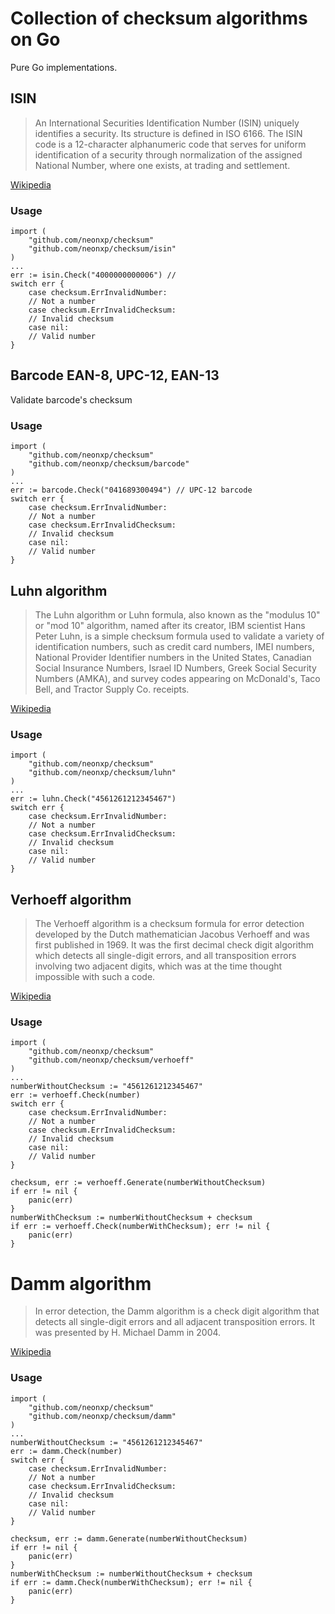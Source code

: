 # Collection of checksum algorithms on Go

Pure Go implementations.

## ISIN 

> An International Securities Identification Number (ISIN) uniquely identifies a security. Its structure is defined in ISO 6166. The ISIN code is a 12-character alphanumeric code that serves for uniform identification of a security through normalization of the assigned National Number, where one exists, at trading and settlement.

[Wikipedia](https://en.wikipedia.org/wiki/International_Securities_Identification_Number)

### Usage

```golang
import (
    "github.com/neonxp/checksum"
    "github.com/neonxp/checksum/isin"
)
...
err := isin.Check("4000000000006") // 
switch err {
    case checksum.ErrInvalidNumber:
    // Not a number
    case checksum.ErrInvalidChecksum:
    // Invalid checksum
    case nil:
    // Valid number
}
```

## Barcode EAN-8, UPC-12, EAN-13

Validate barcode's checksum

### Usage

```golang
import (
    "github.com/neonxp/checksum"
    "github.com/neonxp/checksum/barcode"
)
...
err := barcode.Check("041689300494") // UPC-12 barcode
switch err {
    case checksum.ErrInvalidNumber:
    // Not a number
    case checksum.ErrInvalidChecksum:
    // Invalid checksum
    case nil:
    // Valid number
}
```

## Luhn algorithm

> The Luhn algorithm or Luhn formula, also known as the "modulus 10" or "mod 10" algorithm, named after its creator, IBM scientist Hans Peter Luhn, is a simple checksum formula used to validate a variety of identification numbers, such as credit card numbers, IMEI numbers, National Provider Identifier numbers in the United States, Canadian Social Insurance Numbers, Israel ID Numbers, Greek Social Security Numbers (ΑΜΚΑ), and survey codes appearing on McDonald's, Taco Bell, and Tractor Supply Co. receipts. 

[Wikipedia](https://en.wikipedia.org/wiki/Luhn_algorithm)

### Usage

```golang
import (
    "github.com/neonxp/checksum"
    "github.com/neonxp/checksum/luhn"
)
...
err := luhn.Check("4561261212345467")
switch err {
    case checksum.ErrInvalidNumber:
    // Not a number
    case checksum.ErrInvalidChecksum:
    // Invalid checksum
    case nil:
    // Valid number
}
```

## Verhoeff algorithm

> The Verhoeff algorithm is a checksum formula for error detection developed by the Dutch mathematician Jacobus Verhoeff and was first published in 1969. It was the first decimal check digit algorithm which detects all single-digit errors, and all transposition errors involving two adjacent digits, which was at the time thought impossible with such a code.

[Wikipedia](https://en.wikipedia.org/wiki/Verhoeff_algorithm)

### Usage

```golang
import (
    "github.com/neonxp/checksum"
    "github.com/neonxp/checksum/verhoeff"
)
...
numberWithoutChecksum := "4561261212345467"
err := verhoeff.Check(number)
switch err {
    case checksum.ErrInvalidNumber:
    // Not a number
    case checksum.ErrInvalidChecksum:
    // Invalid checksum
    case nil:
    // Valid number
}

checksum, err := verhoeff.Generate(numberWithoutChecksum)
if err != nil {
    panic(err)
}
numberWithChecksum := numberWithoutChecksum + checksum
if err := verhoeff.Check(numberWithChecksum); err != nil {
    panic(err)
}
```

# Damm algorithm

> In error detection, the Damm algorithm is a check digit algorithm that detects all single-digit errors and all adjacent transposition errors. It was presented by H. Michael Damm in 2004.

[Wikipedia](https://en.wikipedia.org/wiki/Damm_algorithm)

### Usage

```golang
import (
    "github.com/neonxp/checksum"
    "github.com/neonxp/checksum/damm"
)
...
numberWithoutChecksum := "4561261212345467"
err := damm.Check(number)
switch err {
    case checksum.ErrInvalidNumber:
    // Not a number
    case checksum.ErrInvalidChecksum:
    // Invalid checksum
    case nil:
    // Valid number
}

checksum, err := damm.Generate(numberWithoutChecksum)
if err != nil {
    panic(err)
}
numberWithChecksum := numberWithoutChecksum + checksum
if err := damm.Check(numberWithChecksum); err != nil {
    panic(err)
}
```
